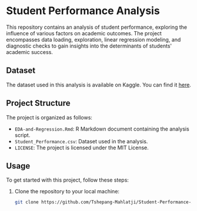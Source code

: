 # Student Performance Analysis

This repository contains an analysis of student performance, exploring the influence of various factors on academic outcomes. The project encompasses data loading, exploration, linear regression modeling, and diagnostic checks to gain insights into the determinants of students' academic success.

## Dataset

The dataset used in this analysis is available on Kaggle. You can find it [here](https://www.kaggle.com/example/student-performance).

## Project Structure

The project is organized as follows:

- `EDA-and-Regression.Rmd`: R Markdown document containing the analysis script.
- `Student_Performance.csv`: Dataset used in the analysis.
- `LICENSE`: The project is licensed under the MIT License.

## Usage

To get started with this project, follow these steps:

1. Clone the repository to your local machine:

   ```bash
   git clone https://github.com/Tshepang-Mahlatji/Student-Performance-Analysis-r.git
